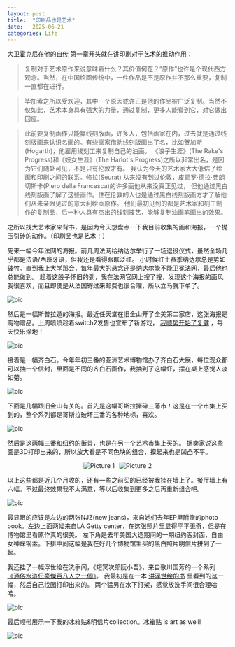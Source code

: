 ```yaml
---
layout: post
title:  "印刷品也是艺术"
date:   2025-06-21
categories: Life
---
```


大卫霍克尼在他的<a href="https://zseun.github.io/book/2024/10/06/Thats-the-way-I-see-it.html" target="_blank" rel="noopener noreferrer">自传</a>
第一章开头就在讲印刷对于艺术的推动作用：


> 复制对于艺术原作来说意味着什么？其价值何在？“原作”也许是个现代西方观念。当然，在中国绘画传统中，一件作品是不是原作并不那么重要，复制一直都在进行。

> 毕加索之所以受欢迎，其中一个原因或许正是他的作品被广泛复制。当然不仅如此，艺术本身具有强大的力量，通过复制，更多人能看到它，对它做出回应。

> 此前要复制画作只能靠线刻版画，许多人，包括画家在内，过去就是通过线刻版画来认识名画的。有些画家借助线刻版画出了名，比如贺加斯(Hogarth)，他雇用线刻工来复制自己的油画。
> 《浪子生涯》(The Rake's Progress)和《妓女生涯》(The Harlot's Progress)之所以非常出名，是因为它们随处可见，不是只有伦敦才有。
> 我认为今天的艺术家大大低估了绘画和印刷之间的联系。修拉(Seurat) 从来没有到过伦敦，皮耶罗·德拉·弗朗切斯卡(Piero della Francesca)的许多画他从来没真正见过，
> 但他通过黑白线刻版画了解了这些画作。住在伦敦的人也是通过黑白线刻版画方才了解他们从未亲眼见过的意大利绘画原作。
> 他们最初见到的都是艺术家和刻工制作的复制品，后一种人具有杰出的线刻技艺，能够复制油画笔画出的效果。

之所以找大艺术家来背书，是因为今天想盘点一下我目前收集的画和海报，一个抛玉引砖的动作。（印刷品也是艺术！）

先来一幅今年法网的海报。前几周法网给纳达尔举行了一场退役仪式，虽然全场几乎都是法语/西班牙语，但我还是看得眼眶泛红。
小时候红土赛季纳达尔总是势如破竹。直到我上大学那会，每年最大的悬念还是纳达尔能不能卫冕法网，最后他也总能做到。
趁着这股子怀旧的劲，我在法网官网上搜了搜，发现这个海报的画风我很喜欢，而且即使是从法国寄过来邮费也很合理，所以立马就下单了。

![pic](/image/ppic_1.jpg)

然后是一幅斯普拉遁的海报。最近任天堂在旧金山开了全美第二家店，这张海报是购物赠品。上周喷喷趁着switch2发售也宣布了新游戏，
<a href="http://localhost:4000/life/2025/06/16/journal_11.html" target="_blank" rel="noopener noreferrer">我顺势开始了复健</a> 
，每天快乐涂地！

![pic](/image/ppic_2.jpg)

接着是一幅齐白石。今年年初三番的亚洲艺术博物馆办了齐白石大展，每位观众都可以抽一个信封，里面是不同的齐白石画作，我抽到了这幅虾，摆在桌上感觉人淡如菊。

![pic](/image/ppic_3.jpg)

下面是几幅跟旧金山有关的。首先是这幅哥斯拉撕碎三藩市！这是在一个市集上买到的，整个系列都是哥斯拉破坏三番的各种地标，喜欢。

![pic](/image/ppic_4.jpg)

然后是这两幅三番和纽约的街景，也是在另一个艺术市集上买的。
据卖家说这些画是3D打印出来的，所以放大看是不同色块的组合，摸起来也是凹凸不平。

<div class="side-by-side">
  <img src="/image/ppic_5.jpg" alt="Picture 1">
  <img src="/image/ppic_6.jpg" alt="Picture 2">
</div>

以上这些都是近几个月收的，还有一些之前买的已经被我挂在墙上了。餐厅墙上有六幅。不过最终效果我不太满意，等以后收集到更多之后再重新组合吧。

![pic](/image/ppic_7.jpg)

最显眼的应该是左边的两张NJZ(new jeans)，来自她们去年EP里附赠的photo book。左边上面两幅来自LA Getty center，在这张照片里显得平平无奇，但是在博物馆里看原作真的很美。 
左下角是去年美国大选期间的一期纽约客封面，自由女神踩钢索。下排中间这幅是我在好几个博物馆里买的黑白照片明信片拼到了一起。

我还挂了一幅浮世绘在洗手间，《短冥次郎阮小吾》，来自歌川国芳的一个系列
<a href="https://ja.wikipedia.org/wiki/%E9%80%9A%E4%BF%97%E6%B0%B4%E6%BB%B8%E4%BC%9D%E8%B1%AA%E5%82%91%E7%99%BE%E5%85%AB%E4%BA%BA%E4%B9%8B%E4%B8%80%E5%80%8B" target="_blank" rel="noopener noreferrer">《通俗水滸伝豪傑百八人之一個》</a>。 
我最初是在一本
<a href="http://localhost:4000/culture/2024/01/19/paint.html" target="_blank" rel="noopener noreferrer">讲浮世绘的书</a>
里看到的这一幅，然后自己找图打印出来的。
两个猛男在水下打架，感觉放洗手间很合理哈哈。

![pic](/image/ppic_9.jpg)

最后顺带展示一下我的冰箱贴&明信片collection。冰箱贴 is art as well!

![pic](/image/ppic_8.jpg)

<style>
.side-by-side {
  display: flex;
  gap: 10px; /* space between images */
  justify-content: center; /* center the whole block */
  align-items: center;
  flex-wrap: wrap; /* allow wrapping on small screens */
}

.side-by-side img {
  max-width: 45%; /* ensure images don’t overflow */
  height: auto;
  border-radius: 4px;
}
</style>







